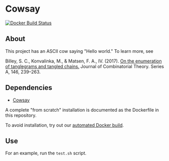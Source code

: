 # Cowsay

<a href="https://hub.docker.com/r/matsen/cowsay-test/">
  <img src="https://img.shields.io/docker/build/matsen/cowsay-test.svg" alt="Docker Build Status">
</a>


## About

This project has an ASCII cow saying "Hello world." To learn more, see

Billey, S. C., Konvalinka, M., & Matsen, F. A., IV. (2017). [On the enumeration of tanglegrams and tangled chains.](https://doi.org/10.1016/j.jcta.2016.10.003) Journal of Combinatorial Theory. Series A, 146, 239–263.


## Dependencies

* [Cowsay](https://en.wikipedia.org/wiki/Cowsay)

A complete "from scratch" installation is documented as the Dockerfile in this repository.

To avoid installation, try out our [automated Docker build](https://hub.docker.com/r/matsen/cowsay-test/).


## Use

For an example, run the `test.sh` script.
